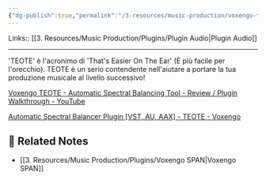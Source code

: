 ```yaml
---
{"dg-publish":true,"permalink":"/3-resources/music-production/voxengo-teote/"}
---
```


Links:: [[3. Resources/Music Production/Plugins/Plugin Audio\|Plugin Audio]]

---
'TEOTE' è l'acronimo di 'That's Easier On The Ear' (È più facile per l'orecchio). TEOTE è un serio contendente nell'aiutare a portare la tua produzione musicale al livello successivo!

[Voxengo TEOTE - Automatic Spectral Balancing Tool - Review / Plugin Walkthrough - YouTube](https://www.youtube.com/watch?v=57TPgRxycUk)

[Automatic Spectral Balancer Plugin [VST, AU, AAX] - TEOTE - Voxengo](https://www.voxengo.com/product/teote/)


## 🔗 Related Notes

- [[3. Resources/Music Production/Plugins/Voxengo SPAN\|Voxengo SPAN]]

